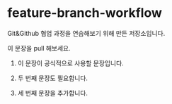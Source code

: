 # feature-branch-workflow

Git&Github 협업 과정을 연습해보기 위해 만든 저장소입니다.

이 문장을 pull 해보세요.

1. 이 문장이 공식적으로 사용할 문장입니다.

2. 두 번째 문장도 필요합니다.

3. 세 번째 문장을 추가합니다.
